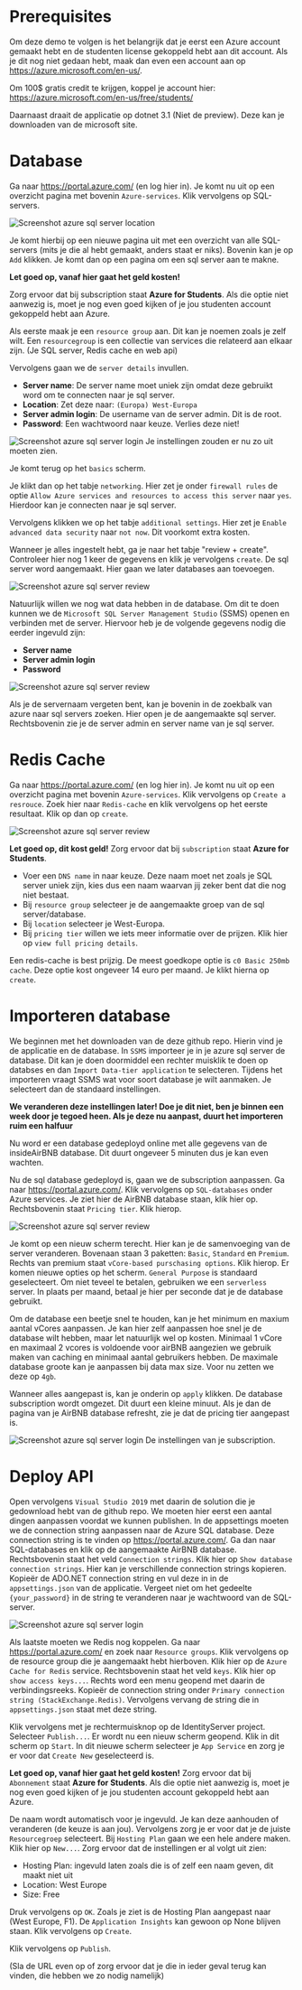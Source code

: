 # Prerequisites
Om deze demo te volgen is het belangrijk dat je eerst een Azure account gemaakt hebt en de studenten license gekoppeld hebt aan dit account.
Als je dit nog niet gedaan hebt, maak dan even een account aan op https://azure.microsoft.com/en-us/.

Om 100$ gratis credit te krijgen, koppel je account hier: https://azure.microsoft.com/en-us/free/students/

Daarnaast draait de applicatie op dotnet 3.1 (Niet de preview). Deze kan je downloaden van de microsoft site. 

# Database
Ga naar https://portal.azure.com/ (en log hier in). Je komt nu uit op een overzicht pagina met bovenin `Azure-services`. Klik vervolgens op SQL-servers. 

![Screenshot azure sql server location](./img/azure-db-service.png)

Je komt hierbij op een nieuwe pagina uit met een overzicht van alle SQL-servers (mits je die al hebt gemaakt, anders staat er niks).
Bovenin kan je op `Add` klikken. Je komt dan op een pagina om een sql server aan te makne.

**Let goed op, vanaf hier gaat het geld kosten!**

Zorg ervoor dat bij subscription staat **Azure for Students**. Als die optie niet aanwezig is, moet je nog even goed kijken of je jou studenten account gekoppeld hebt aan Azure.

Als eerste maak je een `resource group` aan. Dit kan je noemen zoals je zelf wilt. Een `resourcegroup` is een collectie van services die relateerd aan elkaar zijn. (Je SQL server, Redis cache en web api)

Vervolgens gaan we de `server details` invullen. 
- **Server name**: De server name moet uniek zijn omdat deze gebruikt word om te connecten naar je sql server.
- **Location**: Zet deze naar: `(Europa) West-Europa`
- **Server admin login**: De username van de server admin. Dit is de root. 
- **Password**: Een wachtwoord naar keuze. Verlies deze niet!

![Screenshot azure sql server login](./img/azure-db-overview.png)
Je instellingen zouden er nu zo uit moeten zien. 

Je komt terug op het `basics` scherm. 

Je klikt dan op het tabje `networking`. Hier zet je onder `firewall rules` de optie `Allow Azure services and resources to access this server` naar `yes`. Hierdoor kan je connecten naar je sql server. 

Vervolgens klikken we op het tabje `additional settings`. Hier zet je `Enable advanced data security` naar `not now`. Dit voorkomt extra kosten. 

Wanneer je alles ingestelt hebt, ga je naar het tabje "review + create". Controleer hier nog 1 keer de gegevens en klik je vervolgens `create`. De sql server word aangemaakt. Hier gaan we later databases aan toevoegen.  

![Screenshot azure sql server review](./img/azure-db-review.png)

Natuurlijk willen we nog wat data hebben in de database. Om dit te doen kunnen we de `Microsoft SQL Server Management Studio` (SSMS) openen en verbinden met de server. Hiervoor heb je de volgende gegevens nodig die eerder ingevuld zijn:
- **Server name**
- **Server admin login**
- **Password**

![Screenshot azure sql server review](./img/azure-db-ssms-login.png)

Als je de servernaam vergeten bent, kan je bovenin in de zoekbalk van azure naar sql servers zoeken. Hier open je de aangemaakte sql server. Rechtsbovenin zie je de server admin en server name van je sql server. 

# Redis Cache
Ga naar https://portal.azure.com/ (en log hier in). Je komt nu uit op een overzicht pagina met bovenin `Azure-services`. Klik vervolgens op `Create a resrouce`. Zoek hier naar `Redis-cache` en klik vervolgens op het eerste resultaat. Klik op dan op `create`. 

![Screenshot azure sql server review](./img/azure-redis-search.png)

**Let goed op, dit kost geld!**
Zorg ervoor dat bij `subscription` staat **Azure for Students**. 

- Voer een `DNS name` in naar keuze. Deze naam moet net zoals je SQL server uniek zijn, kies dus een naam waarvan jij zeker bent dat die nog niet bestaat.
- Bij `resource group` selecteer je de aangemaakte groep van de sql server/database.
- Bij `location` selecteer je West-Europa.
- Bij `pricing tier` willen we iets meer informatie over de prijzen. Klik hier op `view full pricing details`. 

Een redis-cache is best prijzig. De meest goedkope optie is `c0 Basic 250mb cache`. Deze optie kost ongeveer 14 euro per maand. Je klikt hierna op `create`. 

# Importeren database
We beginnen met het downloaden van de deze github repo. Hierin vind je de applicatie en de database. In `SSMS` importeer je in je azure sql server de database. Dit kan je doen doormiddel een rechter muisklik te doen op databses en dan `Import Data-tier application` te selecteren. Tijdens het importeren vraagt SSMS wat voor soort database je wilt aanmaken. Je selecteert dan de standaard instellingen. 

**We veranderen deze instellingen later! Doe je dit niet, ben je binnen een week door je tegoed heen. Als je deze nu aanpast, duurt het importeren ruim een halfuur**

Nu word er een database gedeployd online met alle gegevens van de insideAirBNB database. Dit duurt ongeveer 5 minuten dus je kan even wachten. 

Nu de sql database gedeployd is, gaan we de subscription aanpassen. Ga naar https://portal.azure.com/. Klik vervolgens op `SQL-databases` onder Azure services. Je ziet hier de AirBNB database staan, klik hier op. Rechtsbovenin staat `Pricing tier`. Klik hierop. 

![Screenshot azure sql server review](./img/azure-db-tier.png)

Je komt op een nieuw scherm terecht. Hier kan je de samenvoeging van de server veranderen. Bovenaan staan 3 paketten: `Basic`, `Standard` en `Premium`. Rechts van premium staat `vCore-based purschasing options`. Klik hierop. Er komen nieuwe opties op het scherm. `General Purpose` is standaard geselecteert. Om niet teveel te betalen, gebruiken we een `serverless` server. In plaats per maand, betaal je hier per seconde dat je de database gebruikt. 

Om de database een beetje snel te houden, kan je het minimum en maxium aantal vCores aanpassen. Je kan hier zelf aanpassen hoe snel je de database wilt hebben, maar let natuurlijk wel op kosten. Minimaal 1 vCore en maximaal 2 vcores is voldoende voor airBNB aangezien we gebruik maken van caching en minimaal aantal gebruikers hebben. De maximale database groote kan je aanpassen bij data max size. Voor nu zetten we deze op `4gb`.

Wanneer alles aangepast is, kan je onderin op `apply` klikken. De database subscription wordt omgezet. Dit duurt een kleine minuut. Als je dan de pagina van je AirBNB database refresht, zie je dat de pricing tier aangepast is. 

![Screenshot azure sql server login](./img/azure-db-system.png)
De instellingen van je subscription. 

# Deploy API
Open vervolgens `Visual Studio 2019` met daarin de solution die je gedownload hebt van de github repo. We moeten hier eerst een aantal dingen aanpassen voordat we kunnen publishen. In de appsettings moeten we de connection string aanpassen naar de Azure SQL database. Deze connection string is te vinden op https://portal.azure.com/. Ga dan naar SQL-databases en klik op de aangemaakte AirBNB database. Rechtsbovenin staat het veld `Connection strings`. Klik hier op `Show database connection strings`. Hier kan je verschillende connection strings kopieren. Kopieër de ADO.NET connection string en vul deze in in de `appsettings.json` van de applicatie. Vergeet niet om het gedeelte `{your_password}` in de string te veranderen naar je wachtwoord van de SQL-server. 

![Screenshot azure sql server login](./img/azure-db-connection-string.png)

Als laatste moeten we Redis nog koppelen. Ga naar https://portal.azure.com/ en zoek naar `Resource groups`. Klik vervolgens op de resource group die je aangemaakt hebt hierboven. Klik hier op de `Azure Cache for Redis` service. Rechtsbovenin staat het veld `keys`. Klik hier op `show access keys...`. Rechts word een menu geopend met daarin de verbindingsreeks. Kopieër de connection string onder `Primary connection string (StackExchange.Redis)`. Vervolgens vervang de string die in `appsettings.json` staat met deze string.


Klik vervolgens met je rechtermuisknop op de IdentityServer project. Selecteer `Publish...`. Er wordt nu een nieuw scherm geopend. Klik in dit scherm op `Start`. In dit nieuwe scherm selecteer je `App Service` en zorg je er voor dat `Create New` geselecteerd is. 


**Let goed op, vanaf hier gaat het geld kosten!**
Zorg ervoor dat bij `Abonnement` staat **Azure for Students**. Als die optie niet aanwezig is, moet je nog even goed kijken of je jou studenten account gekoppeld hebt aan Azure.

De naam wordt automatisch voor je ingevuld. Je kan deze aanhouden of veranderen (de keuze is aan jou). Vervolgens zorg je er voor dat je de juiste `Resourcegroep` selecteert. Bij `Hosting Plan` gaan we een hele andere maken. Klik hier op `New...`. Zorg ervoor dat de instellingen er al volgt uit zien:
- Hosting Plan: ingevuld laten zoals die is of zelf een naam geven, dit maakt niet uit
- Location: West Europe
- Size: Free

Druk vervolgens op `OK`. Zoals je ziet is de Hosting Plan aangepast naar (West Europe, F1).
De `Application Insights` kan gewoon op None blijven staan. Klik vervolgens op `Create`.

Klik vervolgens op `Publish`.

(Sla de URL even op of zorg ervoor dat je die in ieder geval terug kan vinden, die hebben we zo nodig namelijk)

